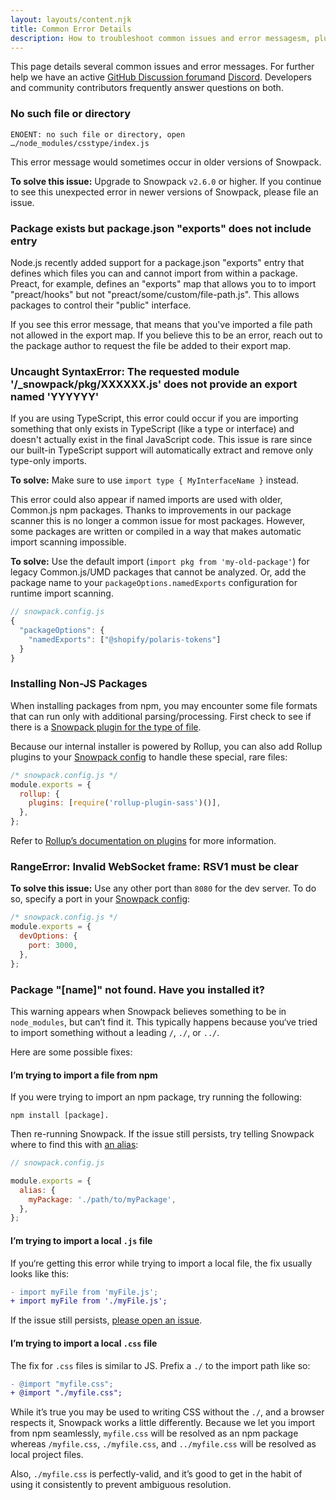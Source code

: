 ```yaml
---
layout: layouts/content.njk
title: Common Error Details
description: How to troubleshoot common issues and error messagesm, plus our resources for getting help.
---
```


This page details several common issues and error messages. For further help we have an active [GitHub Discussion forum](https://github.com/snowpackjs/snowpack/discussions)and [Discord](https://discord.gg/snowpack). Developers and community contributors frequently answer questions on both.

### No such file or directory

```
ENOENT: no such file or directory, open …/node_modules/csstype/index.js
```

This error message would sometimes occur in older versions of Snowpack.

**To solve this issue:** Upgrade to Snowpack `v2.6.0` or higher. If you continue to see this unexpected error in newer versions of Snowpack, please file an issue.

### Package exists but package.json "exports" does not include entry

Node.js recently added support for a package.json "exports" entry that defines which files you can and cannot import from within a package. Preact, for example, defines an "exports" map that allows you to to import "preact/hooks" but not "preact/some/custom/file-path.js". This allows packages to control their "public" interface.

If you see this error message, that means that you've imported a file path not allowed in the export map. If you believe this to be an error, reach out to the package author to request the file be added to their export map.

### Uncaught SyntaxError: The requested module '/\_snowpack/pkg/XXXXXX.js' does not provide an export named 'YYYYYY'

If you are using TypeScript, this error could occur if you are importing something that only exists in TypeScript (like a type or interface) and doesn't actually exist in the final JavaScript code. This issue is rare since our built-in TypeScript support will automatically extract and remove only type-only imports.

**To solve:** Make sure to use `import type { MyInterfaceName }` instead.

This error could also appear if named imports are used with older, Common.js npm packages. Thanks to improvements in our package scanner this is no longer a common issue for most packages. However, some packages are written or compiled in a way that makes automatic import scanning impossible.

**To solve:** Use the default import (`import pkg from 'my-old-package'`) for legacy Common.js/UMD packages that cannot be analyzed. Or, add the package name to your `packageOptions.namedExports` configuration for runtime import scanning.

```js
// snowpack.config.js
{
  "packageOptions": {
    "namedExports": ["@shopify/polaris-tokens"]
  }
}
```

### Installing Non-JS Packages

When installing packages from npm, you may encounter some file formats that can run only with additional parsing/processing. First check to see if there is a [Snowpack plugin for the type of file](/plugins).

Because our internal installer is powered by Rollup, you can also add Rollup plugins to your [Snowpack config](/reference/configuration) to handle these special, rare files:

```js
/* snowpack.config.js */
module.exports = {
  rollup: {
    plugins: [require('rollup-plugin-sass')()],
  },
};
```

Refer to [Rollup’s documentation on plugins](https://rollupjs.org/guide/en/#using-plugins) for more information.

### RangeError: Invalid WebSocket frame: RSV1 must be clear

**To solve this issue:** Use any other port than `8080` for the dev server. To do so, specify a port in your [Snowpack config](/reference/configuration):

```js
/* snowpack.config.js */
module.exports = {
  devOptions: {
    port: 3000,
  },
};
```

### Package "[name]" not found. Have you installed it?

This warning appears when Snowpack believes something to be in `node_modules`, but can’t find it. This typically happens because you‘ve tried to import something without a leading `/`, `./`, or `../`.

Here are some possible fixes:

#### I’m trying to import a file from npm

If you were trying to import an npm package, try running the following:

```
npm install [package].
```

Then re-running Snowpack. If the issue still persists, try telling Snowpack where to find this with [an alias](https://www.snowpack.dev/reference/configuration#alias):

```js
// snowpack.config.js

module.exports = {
  alias: {
    myPackage: './path/to/myPackage',
  },
};
```

#### I’m trying to import a local `.js` file

If you‘re getting this error while trying to import a local file, the fix usually looks like this:

```diff
- import myFile from 'myFile.js';
+ import myFile from './myFile.js';
```

If the issue still persists, [please open an issue](https://github.com/snowpackjs/snowpack/issues/new/choose).

#### I’m trying to import a local `.css` file

The fix for `.css` files is similar to JS. Prefix a `./` to the import path like so:

```diff
- @import "myfile.css";
+ @import "./myfile.css";
```

While it’s true you may be used to writing CSS without the `./`, and a browser respects it, Snowpack works a little differently. Because we let you import from npm seamlessly, `myfile.css` will be resolved as an npm package whereas `/myfile.css`, `./myfile.css`, and `../myfile.css` will be resolved as local project files.

Also, `./myfile.css` is perfectly-valid, and it’s good to get in the habit of using it consistently to prevent ambiguous resolution.
